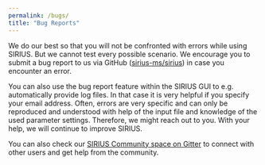 ```yaml
---
permalink: /bugs/
title: "Bug Reports"
---
```


We do our best so that you will not be confronted with errors while
using SIRIUS. But we cannot test every possible scenario. We encourage
you to submit a bug report to us via GitHub ([sirius-ms/sirius](https://github.com/sirius-ms/sirius/issues/new/choose)) 
in case you encounter an error.  


You can also use the bug report feature within the SIRIUS GUI to e.g. automatically provide
log files.
In that case it is very helpful if you specify your email address. 
Often, errors are very specific and can only be reproduced and understood with help of the
input file and knowledge of the used parameter settings. Therefore, we
might reach out to you. With your help, we will continue to improve
SIRIUS.

You can also check our [SIRIUS Community space on Gitter](https://matrix.to/#/#sirius-ms:gitter.im) to connect with other users and get help from the community.

